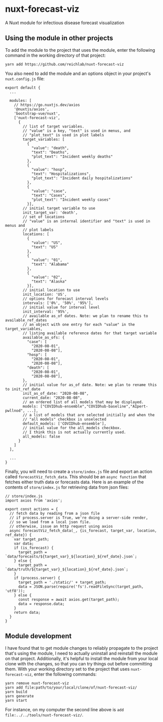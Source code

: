 # nuxt-forecast-viz
A Nuxt module for infectious disease forecast visualization

## Using the module in other projects

To add the module to the project that uses the module, enter the following command in the working directory of that project:

```
yarn add https://github.com/reichlab/nuxt-forecast-viz
```

You also need to add the module and an options object in your project's `nuxt.config.js` file:

```
export default {
  ...

  modules: [
    // https://go.nuxtjs.dev/axios
    '@nuxtjs/axios',
    'bootstrap-vue/nuxt',
    ['nuxt-forecast-viz',
      {
        // list of target variables.
        // "value" is a key, "text" is used in menus, and
        // "plot_text" is used in plot labels
        target_variables: [
          {
            "value": "death",
            "text": "Deaths",
            "plot_text": "Incident weekly deaths"
          },
          {
            "value": "hosp",
            "text": "Hospitalizations",
            "plot_text": "Incident daily hospitalizations"
          },
          {
            "value": "case",
            "text": "Cases",
            "plot_text": "Incident weekly cases"
          }],
        // initial target variable to use
        init_target_var: 'death',
        // set of locations
        // "value" is an internal identifier and "text" is used in menus and
        // plot labels
        locations: [
          {
            "value": "US",
            "text": "US"
          },
          {
            "value": "01",
            "text": "Alabama"
          },
          {
            "value": "02",
            "text": "Alaska"
          }],
        // initial location to use
        init_location: 'US',
        // options for forecast interval levels
        intervals: ['0%', '50%', '95%'],
        // initial value for interval level
        init_interval: '95%',
        // available as_of dates. Note: we plan to rename this to available_ref_dates
        // an object with one entry for each "value" in the target_variables,
        // listing available reference dates for that target variable
        available_as_ofs: {
          "case": [
            "2020-08-01",
            "2020-08-08"],
          "hosp": [
            "2020-08-01",
            "2020-08-08"],
          "death": [
            "2020-08-01",
            "2020-08-08"],
        },
        // initial value for as_of date. Note: we plan to rename this to init_ref_date
        init_as_of_date: "2020-08-08",
        current_date: "2020-08-08",
        // an ordered list of all models that may be displayed.
        models: ["COVIDhub-ensemble","COVIDhub-baseline","AIpert-pwllnod", ...],
        // a list of models that are selected initially and when the
        // "all models" checkbox is unselected
        default_models: ['COVIDhub-ensemble'],
        // initial value for the all_models checkbox.
        // I think this is not actually currently used.
        all_models: false
      }
    ]
  ],

  ...
}
```

Finally, you will need to create a `store/index.js` file and export an action called `forecastViz_fetch_data`. This should be an `async function` that fetches either truth data or forecasts data. Here is an example of the contents of `store/index.js` for retrieving data from json files:

```
// store/index.js
import axios from 'axios';

export const actions = {
  // fetch data by reading from a json file
  // if process.server is True, we're doing a server-side render,
  // so we load from a local json file.
  // otherwise, issue an http request using axios
  async forecastViz_fetch_data(_, {is_forecast, target_var, location, ref_date}) {
    var target_path;
    var data;
    if (is_forecast) {
      target_path = `data/forecasts/${target_var}_${location}_${ref_date}.json`;
    } else {
      target_path = `data/truth/${target_var}_${location}_${ref_date}.json`;
    }
    if (process.server) {
      target_path = './static/' + target_path;
      data = JSON.parse(require('fs').readFileSync(target_path, 'utf8'));
    } else {
      const response = await axios.get(target_path);
      data = response.data;
    }
    return data;
  }
}
```



## Module development

I have found that to get module changes to reliably propagate to the project that's using the module, I need to actually uninstall and reinstall the module on that project. Additionally, it's helpful to install the module from your local clone with the changes, so that you can try things out before committing them. With your working directory set to the project that uses `nuxt-forecast-viz`, enter the following commands:

```
yarn remove nuxt-forecast-viz
yarn add file:path/to/your/local/clone/of/nuxt-forecast-viz/
yarn build
yarn generate
yarn start
```

For instance, on my computer the second line above is `add file:../../tools/nuxt-forecast-viz/`.
